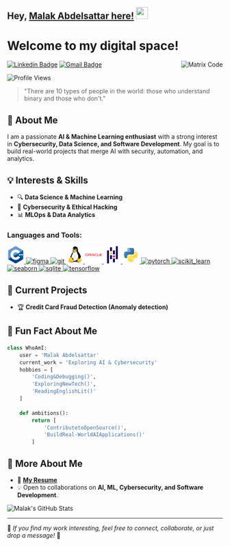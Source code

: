 ## Hey, [Malak Abdelsattar here!](https://www.youtube.com/channel/UCietjxpksncMdOUkycv5nqA)  <img src="https://media.giphy.com/media/hvRJCLFzcasrR4ia7z/giphy.gif" width="28px" height="28px">

<h1>Welcome to my digital space!</h1> 

<img src = 'https://github.com/MarikIshtar007/MarikIshtar007/blob/master/images/matrix.gif' alt = 'Matrix Code' align='right'/>

[![Linkedin Badge](https://img.shields.io/badge/-malakabdelsattar-blue?style=flat-square&logo=Linkedin&logoColor=white&link=linkedin.com/in/malak-abdelsattar-94068630b)](linkedin.com/in/malak-abdelsattar-94068630b) [![Gmail Badge](https://img.shields.io/badge/-malak.abdelsattar.aboulila@gmail.com-c14438?style=flat-square&logo=Gmail&logoColor=white&link=mailto:malak.abdelsattar.aboulila@gmail.com)](mailto:asterp04@gmail.com) 

<p align="left"> <img src="https://komarev.com/ghpvc/?username=stargalaxyy" alt="Profile Views" /> </p>

> "There are 10 types of people in the world: those who understand binary and those who don't."

## 🚀 About Me
I am a passionate **AI & Machine Learning enthusiast** with a strong interest in **Cybersecurity, Data Science, and Software Development**. My goal is to build real-world projects that merge AI with security, automation, and analytics.

## 💡 Interests & Skills
- 🔍 **Data Science & Machine Learning**
- 🔐 **Cybersecurity & Ethical Hacking**
- 📊 **MLOps & Data Analytics**

<h3 align="left">Languages and Tools:</h3>
<p align="left"> <a href="https://www.w3schools.com/cpp/" target="_blank" rel="noreferrer"> <img src="https://raw.githubusercontent.com/devicons/devicon/master/icons/cplusplus/cplusplus-original.svg" alt="cplusplus" width="40" height="40"/> </a> <a href="https://www.figma.com/" target="_blank" rel="noreferrer"> <img src="https://www.vectorlogo.zone/logos/figma/figma-icon.svg" alt="figma" width="40" height="40"/> </a> <a href="https://git-scm.com/" target="_blank" rel="noreferrer"> <img src="https://www.vectorlogo.zone/logos/git-scm/git-scm-icon.svg" alt="git" width="40" height="40"/> </a> <a href="https://www.linux.org/" target="_blank" rel="noreferrer"> <img src="https://raw.githubusercontent.com/devicons/devicon/master/icons/linux/linux-original.svg" alt="linux" width="40" height="40"/> </a> <a href="https://www.oracle.com/" target="_blank" rel="noreferrer"> <img src="https://raw.githubusercontent.com/devicons/devicon/master/icons/oracle/oracle-original.svg" alt="oracle" width="40" height="40"/> </a> <a href="https://pandas.pydata.org/" target="_blank" rel="noreferrer"> <img src="https://raw.githubusercontent.com/devicons/devicon/2ae2a900d2f041da66e950e4d48052658d850630/icons/pandas/pandas-original.svg" alt="pandas" width="40" height="40"/> </a> <a href="https://www.python.org" target="_blank" rel="noreferrer"> <img src="https://raw.githubusercontent.com/devicons/devicon/master/icons/python/python-original.svg" alt="python" width="40" height="40"/> </a> <a href="https://pytorch.org/" target="_blank" rel="noreferrer"> <img src="https://www.vectorlogo.zone/logos/pytorch/pytorch-icon.svg" alt="pytorch" width="40" height="40"/> </a> <a href="https://scikit-learn.org/" target="_blank" rel="noreferrer"> <img src="https://upload.wikimedia.org/wikipedia/commons/0/05/Scikit_learn_logo_small.svg" alt="scikit_learn" width="40" height="40"/> </a> <a href="https://seaborn.pydata.org/" target="_blank" rel="noreferrer"> <img src="https://seaborn.pydata.org/_images/logo-mark-lightbg.svg" alt="seaborn" width="40" height="40"/> </a> <a href="https://www.sqlite.org/" target="_blank" rel="noreferrer"> <img src="https://www.vectorlogo.zone/logos/sqlite/sqlite-icon.svg" alt="sqlite" width="40" height="40"/> </a> <a href="https://www.tensorflow.org" target="_blank" rel="noreferrer"> <img src="https://www.vectorlogo.zone/logos/tensorflow/tensorflow-icon.svg" alt="tensorflow" width="40" height="40"/> </a> </p>

## 📌 Current Projects
- 🏆 **Credit Card Fraud Detection (Anomaly detection)**

## 📜 Fun Fact About Me
```python
class WhoAmI:
    user = 'Malak Abdelsattar'
    current_work = 'Exploring AI & Cybersecurity'
    hobbies = [
        'Coding&Debugging()',
        'ExploringNewTech()',
        'ReadingEnglishLit()'
    ]
    
    def ambitions():
        return [
            'ContributetoOpenSource()',
            'BuildReal-WorldAIApplications()'
        ]
```

## 📄 More About Me
- 🔗 **[My Resume]()**
- 💡 Open to collaborations on **AI, ML, Cybersecurity, and Software Development**.

![Malak's GitHub Stats](https://github-readme-stats.vercel.app/api?username=stargalaxyy&show_icons=true&hide=[%22issues%22])

---
🔗 *If you find my work interesting, feel free to connect, collaborate, or just drop a message!* 🚀

 
 
